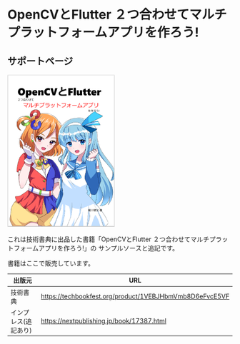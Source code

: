 # OpenCVとFlutter ２つ合わせてマルチプラットフォームアプリを作ろう!
## サポートページ

<img src="pic/hyo1.png" width=240/>

これは技術書典に出品した書籍「OpenCVとFlutter ２つ合わせてマルチプラットフォームアプリを作ろう!」の
サンプルソースと追記です。

書籍はここで販売しています。

|出版元|URL|
|--|--|
|技術書典|https://techbookfest.org/product/1VEBJHbmVmb8D6eFvcE5VF|
|インプレス(追記あり) |https://nextpublishing.jp/book/17387.html|

